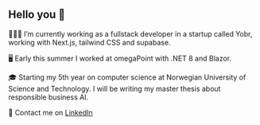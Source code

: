 ## Hello you 👋

🙍🏽‍♀️ I’m currently working as a fullstack developer in a startup called Yobr, working with Next.js, tailwind CSS and supabase.

🖥️ Early this summer I worked at omegaPoint with .NET 8 and Blazor.

🎓 Starting my 5th year on computer science at Norwegian University of Science and Technology. I will be writing my master thesis about responsible business AI.

 🔗 Contact me on [LinkedIn](https://www.linkedin.com/in/lea-jahren/)
